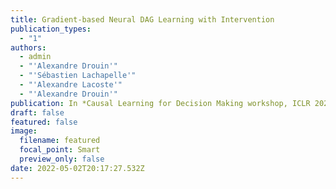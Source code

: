 ```yaml
---
title: Gradient-based Neural DAG Learning with Intervention
publication_types:
  - "1"
authors:
  - admin
  - "'Alexandre Drouin'"
  - "'Sébastien Lachapelle'"
  - "'Alexandre Lacoste'"
  - "'Alexandre Drouin'"
publication: In *Causal Learning for Decision Making workshop, ICLR 2020*
draft: false
featured: false
image:
  filename: featured
  focal_point: Smart
  preview_only: false
date: 2022-05-02T20:17:27.532Z
---
```

